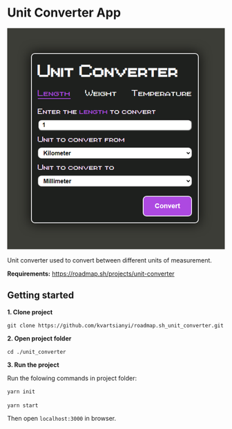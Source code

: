 # Unit Converter App

![Unit Converter App](/public/unit_converter.png?raw=true "Unit Converter App")

Unit converter used to convert between different units of measurement.

**Requirements:** https://roadmap.sh/projects/unit-converter

## Getting started
**1. Clone project**
```
git clone https://github.com/kvartsianyi/roadmap.sh_unit_converter.git
```

**2. Open project folder**
```
cd ./unit_converter
```

**3. Run the project**

Run the folowing commands in project folder:
```
yarn init

yarn start
```

Then open `localhost:3000` in browser.
